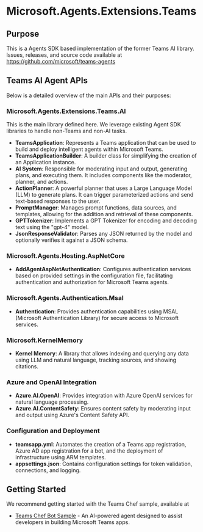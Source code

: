 # Microsoft.Agents.Extensions.Teams

## Purpose

This is a Agents SDK based implementation of the former Teams AI library.
Issues, releases, and source code available at https://github.com/microsoft/teams-agents

## Teams AI Agent APIs

Below is a detailed overview of the main APIs and their purposes:

### Microsoft.Agents.Extensions.Teams.AI
This is the main library defined here. We leverage existing Agent SDK libraries to handle non-Teams and non-AI tasks.

- **TeamsApplication**: Represents a Teams application that can be used to build and deploy intelligent agents within Microsoft Teams.
- **TeamsApplicationBuilder**: A builder class for simplifying the creation of an Application instance.
- **AI System**: Responsible for moderating input and output, generating plans, and executing them. It includes components like the moderator, planner, and actions.
- **ActionPlanner**: A powerful planner that uses a Large Language Model (LLM) to generate plans. It can trigger parameterized actions and send text-based responses to the user.
- **PromptManager**: Manages prompt functions, data sources, and templates, allowing for the addition and retrieval of these components.
- **GPTTokenizer**: Implements a GPT Tokenizer for encoding and decoding text using the "gpt-4" model.
- **JsonResponseValidator**: Parses any JSON returned by the model and optionally verifies it against a JSON schema.

### Microsoft.Agents.Hosting.AspNetCore

- **AddAgentAspNetAuthentication**: Configures authentication services based on provided settings in the configuration file, facilitating authentication and authorization for Microsoft Teams agents.

### Microsoft.Agents.Authentication.Msal

- **Authentication**: Provides authentication capabilities using MSAL (Microsoft Authentication Library) for secure access to Microsoft services.

### Microsoft.KernelMemory

- **Kernel Memory**: A library that allows indexing and querying any data using LLM and natural language, tracking sources, and showing citations.

### Azure and OpenAI Integration

- **Azure.AI.OpenAI**: Provides integration with Azure OpenAI services for natural language processing.
- **Azure.AI.ContentSafety**: Ensures content safety by moderating input and output using Azure's Content Safety API.

### Configuration and Deployment

- **teamsapp.yml**: Automates the creation of a Teams app registration, Azure AD app registration for a bot, and the deployment of infrastructure using ARM templates.
- **appsettings.json**: Contains configuration settings for token validation, connections, and logging.

## Getting Started
We recommend getting started with the Teams Chef sample, available at
- [Teams Chef Bot Sample](./samples/04.ai.a.teamsChefBot) - An AI-powered agent designed to assist developers in building Microsoft Teams apps.